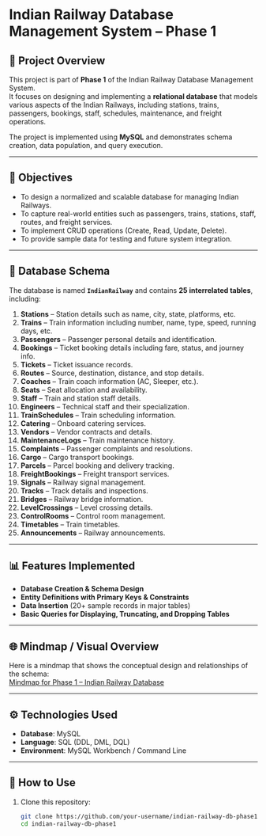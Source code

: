 # Indian Railway Database Management System – Phase 1

## 📌 Project Overview
This project is part of **Phase 1** of the Indian Railway Database Management System.  
It focuses on designing and implementing a **relational database** that models various aspects of the Indian Railways, including stations, trains, passengers, bookings, staff, schedules, maintenance, and freight operations.  

The project is implemented using **MySQL** and demonstrates schema creation, data population, and query execution.

---

## 🎯 Objectives
- To design a normalized and scalable database for managing Indian Railways.  
- To capture real-world entities such as passengers, trains, stations, staff, routes, and freight services.  
- To implement CRUD operations (Create, Read, Update, Delete).  
- To provide sample data for testing and future system integration.

---

## 📂 Database Schema
The database is named **`IndianRailway`** and contains **25 interrelated tables**, including:

1. **Stations** – Station details such as name, city, state, platforms, etc.  
2. **Trains** – Train information including number, name, type, speed, running days, etc.  
3. **Passengers** – Passenger personal details and identification.  
4. **Bookings** – Ticket booking details including fare, status, and journey info.  
5. **Tickets** – Ticket issuance records.  
6. **Routes** – Source, destination, distance, and stop details.  
7. **Coaches** – Train coach information (AC, Sleeper, etc.).  
8. **Seats** – Seat allocation and availability.  
9. **Staff** – Train and station staff details.  
10. **Engineers** – Technical staff and their specialization.  
11. **TrainSchedules** – Train scheduling information.  
12. **Catering** – Onboard catering services.  
13. **Vendors** – Vendor contracts and details.  
14. **MaintenanceLogs** – Train maintenance history.  
15. **Complaints** – Passenger complaints and resolutions.  
16. **Cargo** – Cargo transport bookings.  
17. **Parcels** – Parcel booking and delivery tracking.  
18. **FreightBookings** – Freight transport services.  
19. **Signals** – Railway signal management.  
20. **Tracks** – Track details and inspections.  
21. **Bridges** – Railway bridge information.  
22. **LevelCrossings** – Level crossing details.  
23. **ControlRooms** – Control room management.  
24. **Timetables** – Train timetables.  
25. **Announcements** – Railway announcements.  

---

## 📊 Features Implemented
- **Database Creation & Schema Design**  
- **Entity Definitions with Primary Keys & Constraints**  
- **Data Insertion** (20+ sample records in major tables)  
- **Basic Queries for Displaying, Truncating, and Dropping Tables**  

---

## 🌐 Mindmap / Visual Overview
Here is a mindmap that shows the conceptual design and relationships of the schema:  
[Mindmap for Phase 1 – Indian Railway Database](https://notebooklm.google.com/notebook/a3dc5040-63dd-4f20-96f2-172359aedc74)  

---

## ⚙️ Technologies Used
- **Database**: MySQL  
- **Language**: SQL (DDL, DML, DQL)  
- **Environment**: MySQL Workbench / Command Line  

---

## 🚀 How to Use
1. Clone this repository:
   ```bash
   git clone https://github.com/your-username/indian-railway-db-phase1.git
   cd indian-railway-db-phase1
